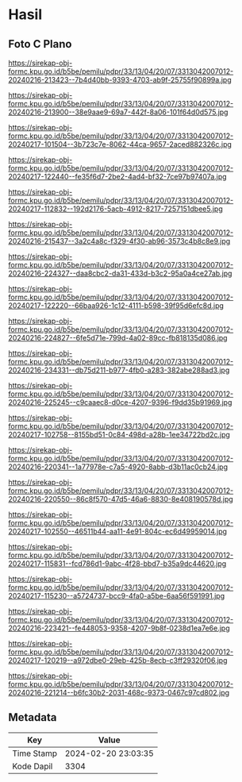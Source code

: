 # Hasil

## Foto C Plano

https://sirekap-obj-formc.kpu.go.id/b5be/pemilu/pdpr/33/13/04/20/07/3313042007012-20240216-213423--7b4d40bb-9393-4703-ab9f-25755f90899a.jpg

https://sirekap-obj-formc.kpu.go.id/b5be/pemilu/pdpr/33/13/04/20/07/3313042007012-20240216-213900--38e9aae9-69a7-442f-8a06-101f64d0d575.jpg

https://sirekap-obj-formc.kpu.go.id/b5be/pemilu/pdpr/33/13/04/20/07/3313042007012-20240217-101504--3b723c7e-8062-44ca-9657-2aced882326c.jpg

https://sirekap-obj-formc.kpu.go.id/b5be/pemilu/pdpr/33/13/04/20/07/3313042007012-20240217-122440--fe35f6d7-2be2-4ad4-bf32-7ce97b97407a.jpg

https://sirekap-obj-formc.kpu.go.id/b5be/pemilu/pdpr/33/13/04/20/07/3313042007012-20240217-112832--192d2176-5acb-4912-8217-7257151dbee5.jpg

https://sirekap-obj-formc.kpu.go.id/b5be/pemilu/pdpr/33/13/04/20/07/3313042007012-20240216-215437--3a2c4a8c-f329-4f30-ab96-3573c4b8c8e9.jpg

https://sirekap-obj-formc.kpu.go.id/b5be/pemilu/pdpr/33/13/04/20/07/3313042007012-20240216-224327--daa8cbc2-da31-433d-b3c2-95a0a4ce27ab.jpg

https://sirekap-obj-formc.kpu.go.id/b5be/pemilu/pdpr/33/13/04/20/07/3313042007012-20240217-122220--66baa926-1c12-4111-b598-39f95d6efc8d.jpg

https://sirekap-obj-formc.kpu.go.id/b5be/pemilu/pdpr/33/13/04/20/07/3313042007012-20240216-224827--6fe5d71e-799d-4a02-89cc-fb818135d086.jpg

https://sirekap-obj-formc.kpu.go.id/b5be/pemilu/pdpr/33/13/04/20/07/3313042007012-20240216-234331--db75d211-b977-4fb0-a283-382abe288ad3.jpg

https://sirekap-obj-formc.kpu.go.id/b5be/pemilu/pdpr/33/13/04/20/07/3313042007012-20240216-225245--c9caaec8-d0ce-4207-9396-f9dd35b91969.jpg

https://sirekap-obj-formc.kpu.go.id/b5be/pemilu/pdpr/33/13/04/20/07/3313042007012-20240217-102758--8155bd51-0c84-498d-a28b-1ee34722bd2c.jpg

https://sirekap-obj-formc.kpu.go.id/b5be/pemilu/pdpr/33/13/04/20/07/3313042007012-20240216-220341--1a77978e-c7a5-4920-8abb-d3b11ac0cb24.jpg

https://sirekap-obj-formc.kpu.go.id/b5be/pemilu/pdpr/33/13/04/20/07/3313042007012-20240216-220550--86c8f570-47d5-46a6-8830-8e408190578d.jpg

https://sirekap-obj-formc.kpu.go.id/b5be/pemilu/pdpr/33/13/04/20/07/3313042007012-20240217-102550--46511b44-aa11-4e91-804c-ec6d49959014.jpg

https://sirekap-obj-formc.kpu.go.id/b5be/pemilu/pdpr/33/13/04/20/07/3313042007012-20240217-115831--fcd786d1-9abc-4f28-bbd7-b35a9dc44620.jpg

https://sirekap-obj-formc.kpu.go.id/b5be/pemilu/pdpr/33/13/04/20/07/3313042007012-20240217-115230--a5724737-bcc9-4fa0-a5be-6aa56f591991.jpg

https://sirekap-obj-formc.kpu.go.id/b5be/pemilu/pdpr/33/13/04/20/07/3313042007012-20240216-223421--fe448053-9358-4207-9b8f-0238d1ea7e6e.jpg

https://sirekap-obj-formc.kpu.go.id/b5be/pemilu/pdpr/33/13/04/20/07/3313042007012-20240217-120219--a972dbe0-29eb-425b-8ecb-c3ff29320f06.jpg

https://sirekap-obj-formc.kpu.go.id/b5be/pemilu/pdpr/33/13/04/20/07/3313042007012-20240216-221214--b6fc30b2-2031-468c-9373-0467c97cd802.jpg


## Metadata

| Key        | Value               |
| ---------- | ------------------- |
| Time Stamp | 2024-02-20 23:03:35 |
| Kode Dapil | 3304                |



